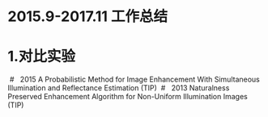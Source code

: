 # 2015.9-2017.11 工作总结
# 1.对比实验
  #   2015 A Probabilistic Method for Image Enhancement With Simultaneous Illumination and Reflectance Estimation (TIP)
  #    2013 Naturalness Preserved Enhancement Algorithm for Non-Uniform Illumination Images (TIP)

